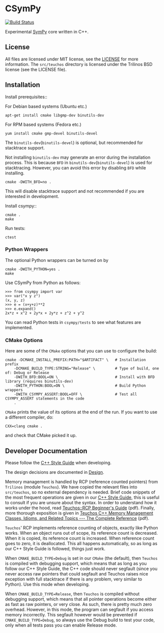 # CSymPy

[![Build Status](https://travis-ci.org/certik/csympy.png?branch=master)](https://travis-ci.org/certik/csympy)

Experimental [SymPy](http://sympy.org/) core written in C++.

## License

All files are licensed under MIT license, see the
[LICENSE](https://raw.github.com/certik/csympy/master/LICENSE) for more
information. The `src/teuchos` directory is licensed under the Trilinos BSD
license (see the LICENSE file).

## Installation

Install prerequisites::

For Debian based systems (Ubuntu etc.)

    apt-get install cmake libgmp-dev binutils-dev

For RPM based systems (Fedora etc.)

    yum install cmake gmp-devel binutils-devel

The `binutils-dev`(`binutils-devel`) is optional, but recommended for stacktrace support.

Not installing `binutils-dev` may generate an error during the installation process. This
is because `BFD` in `binutils-dev`(`binutils-devel`) is used for stacktracing. However, 
you can avoid this error by disabling `BFD` while installing.

    cmake -DWITH_BFD=no .

This will disable stacktrace support and not recommended if you are interested in development.

Install csympy::

    cmake .
    make

Run tests:

    ctest

### Python Wrappers

The optional Python wrappers can be turned on by

    cmake -DWITH_PYTHON=yes .
    make

Use CSymPy from Python as follows:

    >>> from csympy import var
    >>> var("x y z")
    (x, y, z)
    >>> e = (x+y+z)**2
    >>> e.expand()
    2x*z + x^2 + 2y*x + 2y*z + z^2 + y^2

You can read Python tests in `csympy/tests` to see what features are
implemented.

### CMake Options

Here are some of the `CMake` options that you can use to configure the build:

    cmake -DCMAKE_INSTALL_PREFIX:PATH="$ARTIFACT" \   # Installation prefix
        -DCMAKE_BUILD_TYPE:STRING="Release" \         # Type of build, one of: Debug or Release
        -DWITH_BFD:BOOL=ON \                          # Install with BFD library (requires binutils-dev)
        -DWITH_PYTHON:BOOL=ON \                       # Build Python wrappers
        -DWITH_CSYMPY_ASSERT:BOOL=OFF \               # Test all CSYMPY_ASSERT statements in the code
        .

`CMake` prints the value of its options at the end of the run.
If you want to use a different compiler, do:

    CXX=clang cmake .

and check that CMake picked it up.

## Developer Documentation

Please follow the [C++ Style Guide](doc/style_guide.rst) when developing.

The design decisions are documented in [Design](doc/design.md).

Memory management is handled by RCP (reference counted pointers) from
`Trilinos` (module `Teuchos`). We have copied the relevant files into
`src/teuchos`, so no external dependency is needed.  Brief code snippets of the
most frequent operations are given in our [C++ Style
Guide](doc/style_guide.rst), this is useful to consult if you are unsure about
the syntax.  In order to understand how it works under the hood, read
[Teuchos::RCP Beginner's
Guide](http://trilinos.sandia.gov/RefCountPtrBeginnersGuideSAND.pdf) (pdf).
Finally, more thorough exposition is given in [Teuchos C++ Memory Management
Classes, Idioms, and Related Topics --- The Complete
Reference](http://www.cs.sandia.gov/~rabartl/TeuchosMemoryManagementSAND.pdf)
(pdf).

`Teuchos`' RCP implements reference counting of objects, exactly like Python
works. When an object runs out of scope, its reference count is decreased. When
it is copied, its reference count is increased. When reference count goes to
zero, it is deallocated. This all happens automatically, so as long as our C++
Style Guide is followed, things just work.

When `CMAKE_BUILD_TYPE=Debug` is set in our `CMake` (the default), then
`Teuchos` is compiled with debugging support, which means that as long as you
follow our C++ Style Guide, the C++ code should never segfault (since you never
access raw pointers that could segfault and Teuchos raises nice exception with
full stacktrace if there is any problem, very similar to Python). Use this mode
when developing.

When `CMAKE_BUILD_TYPE=Release`, then `Teuchos` is compiled without debugging
support, which means that all pointer operations become either as fast as raw
pointers, or very close. As such, there is pretty much zero overhead. However,
in this mode, the program can segfault if you access memory incorrectly. This
segfault however would be prevented if `CMAKE_BUILD_TYPE=Debug`, so always use
the Debug build to test your code, only when all tests pass you can enable
Release mode.
